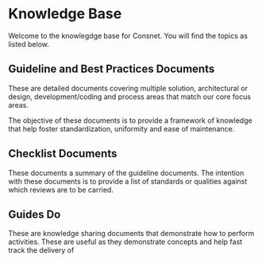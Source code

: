 # Knowledge Base

Welcome to the knowlegdge base for Consnet. You will find the topics as listed below. 

## Guideline and Best Practices Documents
These are detailed documents covering multiple solution, architectural or design, development/coding and process areas that match our core focus areas. 

The objective of these documents is to provide a framework of knowledge that help foster standardization, uniformity and ease of maintenance. 


## Checklist Documents

These documents a summary of the guideline documents. The intention with these documents is to provide a list of standards or qualities against which reviews are to be carried. 

## Guides Do
These are knowledge sharing documents that demonstrate how to perform activities. These are useful as they demonstrate concepts and help fast track the delivery of 
<!--stackedit_data:
eyJoaXN0b3J5IjpbMjE4MTkzODM1LC0xOTIzNjYyNjc3XX0=
-->